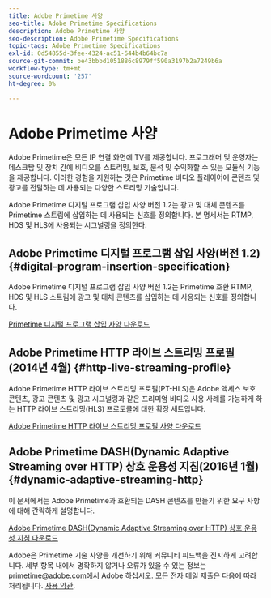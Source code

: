 ```yaml
---
title: Adobe Primetime 사양
seo-title: Adobe Primetime Specifications
description: Adobe Primetime 사양
seo-description: Adobe Primetime Specifications
topic-tags: Adobe Primetime Specifications
exl-id: 0d54855d-3fee-4324-ac51-644b4b64bc7a
source-git-commit: be43bbbd1051886c8979ff590a3197b2a7249b6a
workflow-type: tm+mt
source-wordcount: '257'
ht-degree: 0%

---
```


# Adobe Primetime 사양

Adobe Primetime은 모든 IP 연결 화면에 TV를 제공합니다. 프로그래머 및 운영자는 데스크탑 및 장치 간에 비디오를 스트리밍, 보호, 분석 및 수익화할 수 있는 모듈식 기능을 제공합니다. 이러한 경험을 지원하는 것은 Primetime 비디오 플레이어에 콘텐츠 및 광고를 전달하는 데 사용되는 다양한 스트리밍 기술입니다.

Adobe Primetime 디지털 프로그램 삽입 사양 버전 1.2는 광고 및 대체 콘텐츠를 Primetime 스트림에 삽입하는 데 사용되는 신호를 정의합니다. 본 명세서는 RTMP, HDS 및 HLS에 사용되는 시그널링을 정의한다.

## Adobe Primetime 디지털 프로그램 삽입 사양(버전 1.2) {#digital-program-insertion-specification}

Adobe Primetime 디지털 프로그램 삽입 사양 버전 1.2는 Primetime 호환 RTMP, HDS 및 HLS 스트림에 광고 및 대체 콘텐츠를 삽입하는 데 사용되는 신호를 정의합니다.

[Primetime 디지털 프로그램 삽입 사양 다운로드](assets/PrimetimeDigitalProgramInsertionSignalingSpecification.pdf)

## Adobe Primetime HTTP 라이브 스트리밍 프로필(2014년 4월) {#http-live-streaming-profile}

Adobe Primetime HTTP 라이브 스트리밍 프로필(PT-HLS)은 Adobe 액세스 보호 콘텐츠, 광고 콘텐츠 및 광고 시그널링과 같은 프리미엄 비디오 사용 사례를 가능하게 하는 HTTP 라이브 스트리밍(HLS) 프로토콜에 대한 확장 세트입니다.

[Adobe Primetime HTTP 라이브 스트리밍 프로필 사양 다운로드](assets/PrimetimeHLS_April2014.pdf)

## Adobe Primetime DASH(Dynamic Adaptive Streaming over HTTP) 상호 운용성 지침(2016년 1월) {#dynamic-adaptive-streaming-http}

이 문서에서는 Adobe Primetime과 호환되는 DASH 콘텐츠를 만들기 위한 요구 사항에 대해 간략하게 설명합니다.

[Adobe Primetime DASH(Dynamic Adaptive Streaming over HTTP) 상호 운용성 지침 다운로드](assets/PrimetimeDASH_Jan2016.pdf)

Adobe은 Primetime 기술 사양을 개선하기 위해 커뮤니티 피드백을 진지하게 고려합니다. 세부 항목 내에서 명확하지 않거나 오류가 있을 수 있는 정보는 primetime@adobe.com에서 Adobe 하십시오. 모든 전자 메일 제출은 다음에 따라 처리됩니다. [사용 약관](https://www.adobe.com/legal/terms.html).
